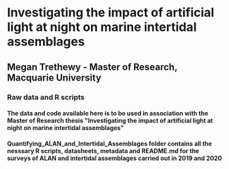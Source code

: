 # Investigating the impact of artificial light at night on marine intertidal assemblages
## Megan Trethewy - Master of Research, Macquarie University
### Raw data and R scripts

#### The data and code available here is to be used in association with the Master of Research thesis "Investigating the impact of artificial light at night on marine intertidal assemblages"

#### Quantifying_ALAN_and_Intertidal_Assemblages folder contains all the nesssary R scripts, datasheets, metadata and README.md for the surveys of ALAN and intertidal assemblages carried out in 2019 and 2020

####
